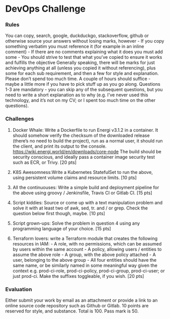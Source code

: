 # DevOps Challenge

### Rules

You can copy, search, google, duckduckgo, stackoverflow, github or otherwise source your answers without losing marks, however - If you
copy something verbatim you must reference it (for example in an inline comment) - If there are no comments explaining what it does you must
add some - You should strive to test that what you’ve copied to ensure it works and fulfills the objective
Generally speaking, there will be marks for just achieving anything at all (unless you copied it without referencing), plus some for each sub
requirement, and then a few for style and explanation. Please don’t spend too much time. A couple of hours should suffice - maybe a little more if
you have to pick stuff up as you go along.
Questions 1-3 are mandatory - you can skip any of the subsequent questions, but you need to write a short explanation as to why (e.g. I’ve
never used this technology, and it’s not on my CV; or I spent too much time on the other questions).

### Challenges
1. Docker Whale: Write a Dockerfile to run Energi v3.1.2 in a container. It should somehow verify the checksum of the downloaded release
   (there’s no need to build the project), run as a normal user, it should run the client, and print its output to the console.
   https://wiki.energi.world/en/downloads/core-node
   The build should be security conscious, and ideally pass a container image security test such as ECR, or Trivy. [20 pts] 

2. K8S Awesomness:Write a Kubernetes StatefulSet to run the above, using persistent volume claims and resource limits. [10 pts]

3. All the continuouses: Write a simple build and deployment pipeline for the above using groovy / Jenkinsfile, Travis CI or Gitlab CI. [15 pts]

4. Script kiddies: Source or come up with a text manipulation problem and solve it with at least two of awk, sed, tr. and / or grep. Check the
   question below first though, maybe. [10 pts]

5. Script grown-ups: Solve the problem in question 4 using any programming language of your choice. [15 pts]

6. Terraform lovers: write a Terraform module that creates the following resources in IAM: - A role, with no permissions, which can be
   assumed by users within the same account - A policy, allowing users / entities to assume the above role - A group, with the above policy
   attached - A user, belonging to the above group - All four entities should have the same name, or be similarly named in some meaningful
   way given the context e.g. prod-ci-role, prod-ci-policy, prod-ci-group, prod-ci-user; or just prod-ci. Make the suffixes toggleable, if you
   wish. [20 pts]

### Evaluation
   Either submit your work by email as an attachment or provide a link to an online source code repository such as Github or Gitlab. 10
   points are reserved for style, and substance. Total is 100. Pass mark is 50.